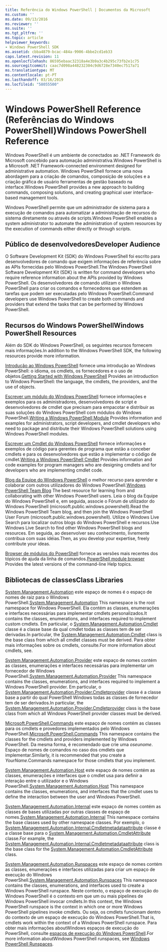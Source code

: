 ```yaml
---
title: Referência do Windows PowerShell | Documentos da Microsoft
ms.custom: ''
ms.date: 09/13/2016
ms.reviewer: ''
ms.suite: ''
ms.tgt_pltfrm: ''
ms.topic: article
helpviewer_keywords:
- Windows PowerShell SDK
ms.assetid: cbba4879-bcac-484a-9906-4bbe2cd1eb33
caps.latest.revision: 11
ms.openlocfilehash: 86595ebaac32318a4e3b9a3c4b295c73fb2e1c75
ms.sourcegitcommit: caac7d098a448232304c9d6728e7340ec7517a71
ms.translationtype: MT
ms.contentlocale: pt-PT
ms.lasthandoff: 03/16/2019
ms.locfileid: "58055500"
---
```

# <a name="windows-powershell-reference"></a><span data-ttu-id="bd4f4-102">Windows PowerShell Reference (Referências do Windows PowerShell)</span><span class="sxs-lookup"><span data-stu-id="bd4f4-102">Windows PowerShell Reference</span></span>

<span data-ttu-id="bd4f4-103">Windows PowerShell é um ambiente de conectados ao .NET Framework do Microsoft concebido para automação administrativa.</span><span class="sxs-lookup"><span data-stu-id="bd4f4-103">Windows PowerShell is a Microsoft .NET Framework-connected environment designed for administrative automation.</span></span> <span data-ttu-id="bd4f4-104">Windows PowerShell fornece uma nova abordagem para a criação de comandos, composição de soluções e a criação gráfica de usuário ferramentas de gestão baseado na interface.</span><span class="sxs-lookup"><span data-stu-id="bd4f4-104">Windows PowerShell provides a new approach to building commands, composing solutions, and creating graphical user interface-based management tools.</span></span>

<span data-ttu-id="bd4f4-105">Windows PowerShell permite que um administrador de sistema para a execução de comandos para automatizar a administração de recursos do sistema diretamente ou através de scripts.</span><span class="sxs-lookup"><span data-stu-id="bd4f4-105">Windows PowerShell enables a system administrator to automate the administration of system resources by the execution of commands either directly or through scripts.</span></span>

## <a name="developer-audience"></a><span data-ttu-id="bd4f4-106">Público de desenvolvedores</span><span class="sxs-lookup"><span data-stu-id="bd4f4-106">Developer Audience</span></span>

<span data-ttu-id="bd4f4-107">O Software Development Kit (SDK) do Windows PowerShell foi escrito para desenvolvedores de comando que exigem informações de referência sobre as APIs fornecidas pelo Windows PowerShell.</span><span class="sxs-lookup"><span data-stu-id="bd4f4-107">The Windows PowerShell Software Development Kit (SDK) is written for command developers who require reference information about the APIs provided by Windows PowerShell.</span></span> <span data-ttu-id="bd4f4-108">Os desenvolvedores de comando utilizam o Windows PowerShell para criar os comandos e fornecedores que estendem as tarefas que podem ser executadas pelo Windows PowerShell.</span><span class="sxs-lookup"><span data-stu-id="bd4f4-108">Command developers use Windows PowerShell to create both commands and providers that extend the tasks that can be performed by Windows PowerShell.</span></span>

## <a name="windows-powershell-resources"></a><span data-ttu-id="bd4f4-109">Recursos do Windows PowerShell</span><span class="sxs-lookup"><span data-stu-id="bd4f4-109">Windows PowerShell Resources</span></span>

<span data-ttu-id="bd4f4-110">Além do SDK do Windows PowerShell, os seguintes recursos fornecem mais informações.</span><span class="sxs-lookup"><span data-stu-id="bd4f4-110">In addition to the Windows PowerShell SDK, the following resources provide more information.</span></span>

<span data-ttu-id="bd4f4-111">[Introdução ao Windows PowerShell](/powershell/scripting/getting-started/getting-started-with-windows-powershell) fornece uma introdução ao Windows PowerShell: o idioma, os cmdlets, os fornecedores e o uso de objetos.</span><span class="sxs-lookup"><span data-stu-id="bd4f4-111">[Getting Started with Windows PowerShell](/powershell/scripting/getting-started/getting-started-with-windows-powershell) Provides an introduction to Windows PowerShell: the language, the cmdlets, the providers, and the use of objects.</span></span>

<span data-ttu-id="bd4f4-112">[Escrever um módulo do Windows PowerShell](./module/writing-a-windows-powershell-module.md) fornece informações e exemplos para os administradores, desenvolvedores de script e desenvolvedores de cmdlet que precisam para empacotar e distribuir as suas soluções do Windows PowerShell com módulos do Windows PowerShell.</span><span class="sxs-lookup"><span data-stu-id="bd4f4-112">[Writing a Windows PowerShell Module](./module/writing-a-windows-powershell-module.md) Provides information and examples for administrators, script developers, and cmdlet developers who need to package and distribute their Windows PowerShell solutions using Windows PowerShell modules.</span></span>

<span data-ttu-id="bd4f4-113">[Escrever um Cmdlet do Windows PowerShell](./cmdlet/writing-a-windows-powershell-cmdlet.md) fornece informações e exemplos de código para gerentes de programa que estão a conceber cmdlets e para os desenvolvedores que estão a implementar o código de cmdlet.</span><span class="sxs-lookup"><span data-stu-id="bd4f4-113">[Writing a Windows PowerShell Cmdlet](./cmdlet/writing-a-windows-powershell-cmdlet.md) Provides information and code examples for program managers who are designing cmdlets and for developers who are implementing cmdlet code.</span></span>

<span data-ttu-id="bd4f4-114">[Blog da Equipe do Windows PowerShell](https://blogs.msdn.microsoft.com/PowerShell/) o melhor recurso para aprender e colaborar com outros utilizadores do Windows PowerShell.</span><span class="sxs-lookup"><span data-stu-id="bd4f4-114">[Windows PowerShell Team Blog](https://blogs.msdn.microsoft.com/PowerShell/) The best resource for learning from and collaborating with other Windows PowerShell users.</span></span> <span data-ttu-id="bd4f4-115">Leia o blog da Equipe do Windows PowerShell e, em seguida, associe o Fórum de utilizador do Windows PowerShell (microsoft.public.windows.powershell).</span><span class="sxs-lookup"><span data-stu-id="bd4f4-115">Read the Windows PowerShell Team blog, and then join the Windows PowerShell User Forum (microsoft.public.windows.powershell).</span></span> <span data-ttu-id="bd4f4-116">Utilize o Windows Live Search para localizar outros blogs do Windows PowerShell e recursos.</span><span class="sxs-lookup"><span data-stu-id="bd4f4-116">Use Windows Live Search to find other Windows PowerShell blogs and resources.</span></span> <span data-ttu-id="bd4f4-117">Em seguida, ao desenvolver seu conhecimento, livremente contribua com suas idéias.</span><span class="sxs-lookup"><span data-stu-id="bd4f4-117">Then, as you develop your expertise, freely contribute your ideas.</span></span>

<span data-ttu-id="bd4f4-118">[Browser de módulos do PowerShell](/powershell/module/) fornece as versões mais recentes dos tópicos de ajuda da linha de comandos.</span><span class="sxs-lookup"><span data-stu-id="bd4f4-118">[PowerShell module browser](/powershell/module/) Provides the latest versions of the command-line Help topics.</span></span>

## <a name="class-libraries"></a><span data-ttu-id="bd4f4-119">Bibliotecas de classes</span><span class="sxs-lookup"><span data-stu-id="bd4f4-119">Class Libraries</span></span>

<span data-ttu-id="bd4f4-120">[System.Management.Automation](/dotnet/api/System.Management.Automation) este espaço de nomes é o espaço de nomes de raiz para o Windows PowerShell.</span><span class="sxs-lookup"><span data-stu-id="bd4f4-120">[System.Management.Automation](/dotnet/api/System.Management.Automation) This namespace is the root namespace for Windows PowerShell.</span></span> <span data-ttu-id="bd4f4-121">Ela contém as classes, enumerações e interfaces necessárias para implementar cmdlets personalizados.</span><span class="sxs-lookup"><span data-stu-id="bd4f4-121">It contains the classes, enumerations, and interfaces required to implement custom cmdlets.</span></span> <span data-ttu-id="bd4f4-122">Em particular, o [System.Management.Automation.Cmdlet](/dotnet/api/System.Management.Automation.Cmdlet) classe é a classe base da qual cmdlet todas as classes tem de ser derivadas.</span><span class="sxs-lookup"><span data-stu-id="bd4f4-122">In particular, the [System.Management.Automation.Cmdlet](/dotnet/api/System.Management.Automation.Cmdlet) class is the base class from which all cmdlet classes must be derived.</span></span> <span data-ttu-id="bd4f4-123">Para obter mais informações sobre os cmdlets, consulte.</span><span class="sxs-lookup"><span data-stu-id="bd4f4-123">For more information about cmdlets, see.</span></span>

<span data-ttu-id="bd4f4-124">[System.Management.Automation.Provider](/dotnet/api/System.Management.Automation.Provider) este espaço de nomes contém as classes, enumerações e interfaces necessárias para implementar um fornecedor de Windows PowerShell.</span><span class="sxs-lookup"><span data-stu-id="bd4f4-124">[System.Management.Automation.Provider](/dotnet/api/System.Management.Automation.Provider) This namespace contains the classes, enumerations, and interfaces required to implement a Windows PowerShell provider.</span></span> <span data-ttu-id="bd4f4-125">Em particular, o [System.Management.Automation.Provider.Cmdletprovider](/dotnet/api/System.Management.Automation.Provider.CmdletProvider) classe é a classe base a partir do qual PowerShell Windows todas as classes de fornecedor tem de ser derivados.</span><span class="sxs-lookup"><span data-stu-id="bd4f4-125">In particular, the [System.Management.Automation.Provider.Cmdletprovider](/dotnet/api/System.Management.Automation.Provider.CmdletProvider) class is the base class from which all Windows PowerShell provider classes must be derived.</span></span>

<span data-ttu-id="bd4f4-126">[Microsoft.PowerShell.Commands](/dotnet/api/Microsoft.PowerShell.Commands) este espaço de nomes contém as classes para os cmdlets e provedores implementados pelo Windows PowerShell.</span><span class="sxs-lookup"><span data-stu-id="bd4f4-126">[Microsoft.PowerShell.Commands](/dotnet/api/Microsoft.PowerShell.Commands) This namespace contains the classes for the cmdlets and providers implemented by Windows PowerShell.</span></span> <span data-ttu-id="bd4f4-127">Da mesma forma, é recomendado que crie uma *oseunome*. Espaço de nomes de comandos no caso dos cmdlets que implementar.</span><span class="sxs-lookup"><span data-stu-id="bd4f4-127">Similarly, it is recommended that you create a *YourName*.Commands namespace for those cmdlets that you implement.</span></span>

<span data-ttu-id="bd4f4-128">[System.Management.Automation.Host](/dotnet/api/System.Management.Automation.Host) este espaço de nomes contém as classes, enumerações e interfaces que o cmdlet usa para definir a interação entre o utilizador e o Windows PowerShell.</span><span class="sxs-lookup"><span data-stu-id="bd4f4-128">[System.Management.Automation.Host](/dotnet/api/System.Management.Automation.Host) This namespace contains the classes, enumerations, and interfaces that the cmdlet uses to define the interaction between the user and Windows PowerShell.</span></span>

<span data-ttu-id="bd4f4-129">[System.Management.Automation.Internal](/dotnet/api/System.Management.Automation.Internal) este espaço de nomes contém as classes de bases utilizadas por outras classes de espaço de nomes.</span><span class="sxs-lookup"><span data-stu-id="bd4f4-129">[System.Management.Automation.Internal](/dotnet/api/System.Management.Automation.Internal) This namespace contains the base classes used by other namespace classes.</span></span> <span data-ttu-id="bd4f4-130">Por exemplo, o [System.Management.Automation.Internal.Cmdletmetadataattribute](/dotnet/api/System.Management.Automation.Internal.CmdletMetadataAttribute) classe é a classe base para o [System.Management.Automation.CmdletAttribute](/dotnet/api/System.Management.Automation.CmdletAttribute) classe.</span><span class="sxs-lookup"><span data-stu-id="bd4f4-130">For example, the [System.Management.Automation.Internal.Cmdletmetadataattribute](/dotnet/api/System.Management.Automation.Internal.CmdletMetadataAttribute) class is the base class for the [System.Management.Automation.CmdletAttribute](/dotnet/api/System.Management.Automation.CmdletAttribute) class.</span></span>

<span data-ttu-id="bd4f4-131">[System.Management.Automation.Runspaces](/dotnet/api/System.Management.Automation.Runspaces) este espaço de nomes contém as classes, enumerações e interfaces utilizadas para criar um espaço de execução do Windows PowerShell.</span><span class="sxs-lookup"><span data-stu-id="bd4f4-131">[System.Management.Automation.Runspaces](/dotnet/api/System.Management.Automation.Runspaces) This namespace contains the classes, enumerations, and interfaces used to create a Windows PowerShell runspace.</span></span> <span data-ttu-id="bd4f4-132">Neste contexto, o espaço de execução do Windows PowerShell é o contexto em que um ou mais pipelines de Windows PowerShell invocar cmdlets.</span><span class="sxs-lookup"><span data-stu-id="bd4f4-132">In this context, the Windows PowerShell runspace is the context in which one or more Windows PowerShell pipelines invoke cmdlets.</span></span> <span data-ttu-id="bd4f4-133">Ou seja, os cmdlets funcionam dentro do contexto de um espaço de execução do Windows PowerShell.</span><span class="sxs-lookup"><span data-stu-id="bd4f4-133">That is, cmdlets work within the context of a Windows PowerShell runspace.</span></span> <span data-ttu-id="bd4f4-134">Para obter mais informações aboutWindows espaços de execução do PowerShell, consulte [espaços de execução do Windows PowerShell](http://msdn.microsoft.com/en-us/a1582cfe-f06d-4aff-adc6-71f49a860ce9).</span><span class="sxs-lookup"><span data-stu-id="bd4f4-134">For more information aboutWindows PowerShell runspaces, see [Windows PowerShell Runspaces](http://msdn.microsoft.com/en-us/a1582cfe-f06d-4aff-adc6-71f49a860ce9).</span></span>

